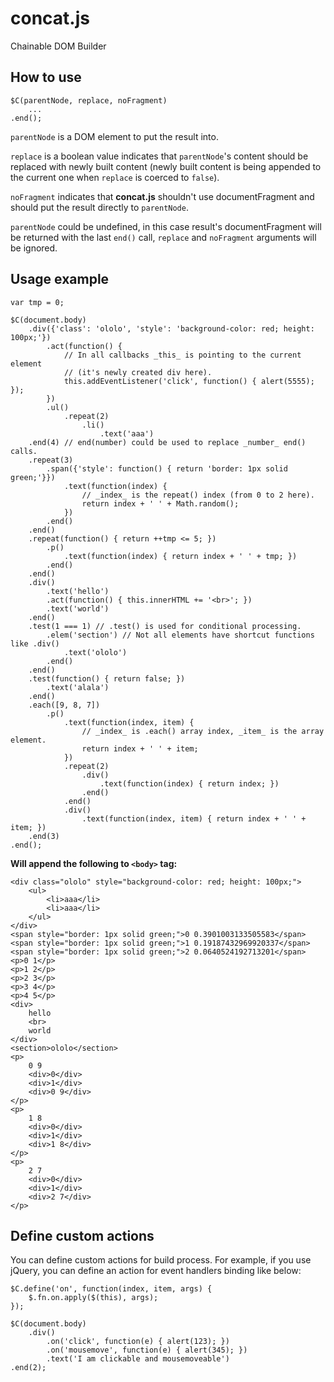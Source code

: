 concat.js
=========

Chainable DOM Builder

## How to use

	$C(parentNode, replace, noFragment)
	    ...
	.end();

`parentNode` is a DOM element to put the result into.

`replace` is a boolean value indicates that `parentNode`'s content should be replaced with newly built content (newly built content is being appended to the current one when `replace` is coerced to `false`).

`noFragment` indicates that **concat.js** shouldn't use documentFragment and should put the result directly to `parentNode`.

`parentNode` could be undefined, in this case result's documentFragment will be returned with the last `end()` call, `replace` and `noFragment` arguments will be ignored.


## Usage example

    var tmp = 0;

    $C(document.body)
        .div({'class': 'ololo', 'style': 'background-color: red; height: 100px;'})
            .act(function() {
                // In all callbacks _this_ is pointing to the current element
                // (it's newly created div here).
                this.addEventListener('click', function() { alert(5555); });
            })
            .ul()
                .repeat(2)
                    .li()
                        .text('aaa')
        .end(4) // end(number) could be used to replace _number_ end() calls.
        .repeat(3)
            .span({'style': function() { return 'border: 1px solid green;'}})
                .text(function(index) {
                    // _index_ is the repeat() index (from 0 to 2 here).
                    return index + ' ' + Math.random();
                })
            .end()
        .end()
        .repeat(function() { return ++tmp <= 5; })
            .p()
                .text(function(index) { return index + ' ' + tmp; })
            .end()
        .end()
        .div()
            .text('hello')
            .act(function() { this.innerHTML += '<br>'; })
            .text('world')
        .end()
        .test(1 === 1) // .test() is used for conditional processing.
            .elem('section') // Not all elements have shortcut functions like .div()
                .text('ololo')
            .end()
        .end()
        .test(function() { return false; })
            .text('alala')
        .end()
        .each([9, 8, 7])
            .p()
                .text(function(index, item) {
                    // _index_ is .each() array index, _item_ is the array element.
                    return index + ' ' + item;
                })
                .repeat(2)
                    .div()
                        .text(function(index) { return index; })
                    .end()
                .end()
                .div()
                    .text(function(index, item) { return index + ' ' + item; })
        .end(3)
    .end();

**Will append the following to `<body>` tag:**

    <div class="ololo" style="background-color: red; height: 100px;">
        <ul>
            <li>aaa</li>
            <li>aaa</li>
        </ul>
    </div>
    <span style="border: 1px solid green;">0 0.3901003133505583</span>
    <span style="border: 1px solid green;">1 0.19187432969920337</span>
    <span style="border: 1px solid green;">2 0.0640524192713201</span>
    <p>0 1</p>
    <p>1 2</p>
    <p>2 3</p>
    <p>3 4</p>
    <p>4 5</p>
    <div>
        hello
        <br>
        world
    </div>
    <section>ololo</section>
    <p>
        0 9
        <div>0</div>
        <div>1</div>
        <div>0 9</div>
    </p>
    <p>
        1 8
        <div>0</div>
        <div>1</div>
        <div>1 8</div>
    </p>
    <p>
        2 7
        <div>0</div>
        <div>1</div>
        <div>2 7</div>
    </p>

## Define custom actions

You can define custom actions for build process. For example, if you use jQuery, you can define an action for event handlers binding like below:

    $C.define('on', function(index, item, args) {
        $.fn.on.apply($(this), args);
    });

    $C(document.body)
        .div()
            .on('click', function(e) { alert(123); })
            .on('mousemove', function(e) { alert(345); })
            .text('I am clickable and mousemoveable')
    .end(2);
